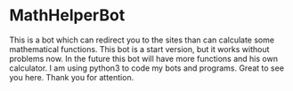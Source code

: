 # MathHelperBot
This is a bot which can redirect you to the sites than can calculate some mathematical functions.
This bot is a start version, but it works without problems now.
In the future this bot will have more functions and his own calculator.
I am using python3 to code my bots and programs.
Great to see you here.
Thank you for attention.
